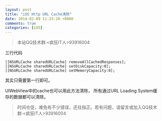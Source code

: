 ```yaml
---
layout: post
title: "iOS Http URL Cache清除"
date: 2014-02-09 11:23:10 +0800
comments: true
categories: [iOS]
---
```

>本站QQ技术群:<疯狂IT人>93916004

三行代码

```
[[NSURLCache sharedURLCache] removeAllCachedResponses];
[[NSURLCache sharedURLCache] setDiskCapacity:0];
[[NSURLCache sharedURLCache] setMemoryCapacity:0];
```

其实只需要第一行即可。

UIWebView中的cache也可以用此方法清除， 所有通过URL Loading System缓存的数据都可以清除。

>时间仓促，难免有不少错误，还往指正。若有问题，请留言或加入QQ技术群:<疯狂IT人>93916004